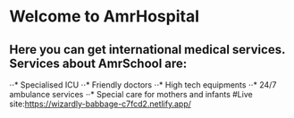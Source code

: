 ﻿# Welcome to AmrHospital
## Here you can get international medical services. Services about AmrSchool are:
⋅⋅* Specialised ICU
⋅⋅* Friendly doctors 
⋅⋅* High tech equipments
⋅⋅* 24/7 ambulance services
⋅⋅* Special care for mothers and infants
#Live site:https://wizardly-babbage-c7fcd2.netlify.app/